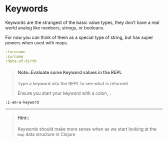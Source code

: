 # Keywords

Keywords are the strangest of the basic value types, they don’t have a real world analog like numbers, strings, or booleans.

For now you can think of them as a special type of string, but has super powers when used with maps.


```clojure
:forename
:surname
:date-of-birth
```

> #### Note::Evaluate some Keyword values in the REPL
> Type a keyword into the REPL to see what is returned.
>
> Ensure you start your keyword with a colon, `:`
```eval-clojure
:i-am-a-keyword
```

<hr />

> #### Hint::
> Keywords should make more sense when as we start looking at the `map` data structure in Clojure
